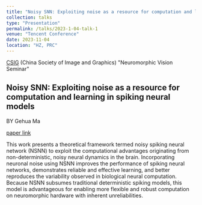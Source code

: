 ```yaml
---
title: "Noisy SNN: Exploiting noise as a resource for computation and learning in spiking neural models"
collection: talks
type: "Presentation"
permalink: /talks/2023-1-04-talk-1
venue: "Tencent Conference"
date: 2023-11-04
location: "HZ, PRC"
---
```


[CSIG](https://www.csig.org.cn/index.html) (China Society of Image and Graphics) "Neuromorphic Vision Seminar"

Noisy SNN: Exploiting noise as a resource for computation and learning in spiking neural models
-----
BY Gehua Ma

[paper link](https://www.cell.com/patterns/fulltext/S2666-3899(23)00200-3)


This work presents a theoretical framework termed noisy spiking neural network (NSNN) to exploit the computational advantages originating from non-deterministic, noisy neural dynamics in the brain. Incorporating neuronal noise using NSNN improves the performance of spiking neural networks, demonstrates reliable and effective learning, and better reproduces the variability observed in biological neural computation. Because NSNN subsumes traditional deterministic spiking models, this model is advantageous for enabling more flexible and robust computation on neuromorphic hardware with inherent unreliabilities.
